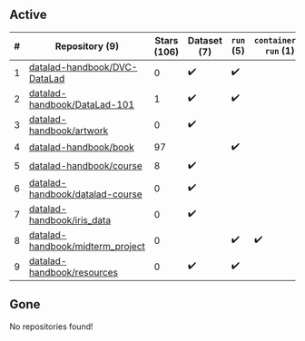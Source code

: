 ## Active
| # | Repository (9) | Stars (106) | Dataset (7) | `run` (5) | `containers-run` (1) |
| --- | --- | --- | --- | --- | --- |
| 1 | [datalad-handbook/DVC-DataLad](https://github.com/datalad-handbook/DVC-DataLad) | 0 | :heavy_check_mark: | :heavy_check_mark: |  |
| 2 | [datalad-handbook/DataLad-101](https://github.com/datalad-handbook/DataLad-101) | 1 | :heavy_check_mark: | :heavy_check_mark: |  |
| 3 | [datalad-handbook/artwork](https://github.com/datalad-handbook/artwork) | 0 | :heavy_check_mark: |  |  |
| 4 | [datalad-handbook/book](https://github.com/datalad-handbook/book) | 97 |  | :heavy_check_mark: |  |
| 5 | [datalad-handbook/course](https://github.com/datalad-handbook/course) | 8 | :heavy_check_mark: |  |  |
| 6 | [datalad-handbook/datalad-course](https://github.com/datalad-handbook/datalad-course) | 0 | :heavy_check_mark: |  |  |
| 7 | [datalad-handbook/iris_data](https://github.com/datalad-handbook/iris_data) | 0 | :heavy_check_mark: |  |  |
| 8 | [datalad-handbook/midterm_project](https://github.com/datalad-handbook/midterm_project) | 0 |  | :heavy_check_mark: | :heavy_check_mark: |
| 9 | [datalad-handbook/resources](https://github.com/datalad-handbook/resources) | 0 | :heavy_check_mark: | :heavy_check_mark: |  |

## Gone
No repositories found!
